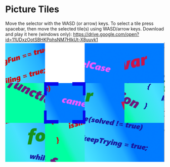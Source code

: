 # Picture Tiles
Move the selector with the WASD (or arrow) keys. To select a tile press spacebar, then move the selected tile(s) using WASD/arrow keys.
Download and play it here (windows only): https://drive.google.com/open?id=11UDxzOotSBHKPphsNM7HIkUt-X8uuvk1
![alt text](https://github.com/Goldenlion5648/PictureTiles/blob/master/picturetiles2.png "PictureTiles1")


